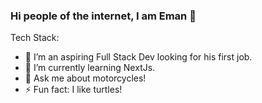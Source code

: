 ### Hi people of the internet, I am Eman 👋

<div>
Tech Stack:
<a <img align="center" src="./images/react.svg" height="20" /></a>

- 🔭 I’m an aspiring Full Stack Dev looking for his first job.
- 🌱 I’m currently learning NextJs.
- 💬 Ask me about motorcycles!
- ⚡ Fun fact: I like turtles!
</div>
